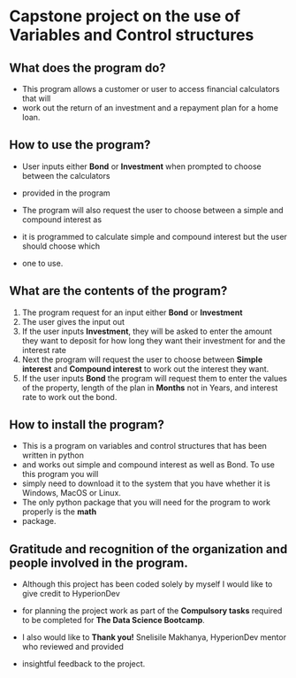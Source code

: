 # Capstone project on the use of Variables and Control structures


## What does the program do? 

* This program allows a customer or user to access financial calculators that will 
* work out the return of an investment and a repayment plan for a home loan.


## How to use the program?

* User inputs either **Bond** or **Investment** when prompted to choose between the calculators
* provided in the program

* The program will also request the user to choose between a simple and compound interest as
* it is programmed to calculate simple and compound interest but the user should choose which 
* one to use.


## What are the contents of the program?

1. The program request for an input either **Bond** or **Investment**
2. The user gives the input out
3. If the user inputs **Investment**, they will be asked to enter the amount they 
   want to deposit for how long they want their investment for and the interest rate
4. Next the program will request the user to choose between **Simple interest** and **Compound interest** 
   to work out the interest they want.
5. If the user inputs **Bond** the program will request them to enter the values of the property, 
   length of the plan in **Months** not in Years, and interest rate to work out the bond.   


## How to install the program?

* This is a program on variables and control structures that has been written in python
* and works out simple and compound interest as well as Bond. To use this program you will 
* simply need to download it to the system that you have whether it is Windows, MacOS or Linux. 
* The only python package that you will need for the program to work properly is the **math** 
* package.


## Gratitude and recognition of the organization and people involved in the program.

* Although this project has been coded solely by myself I would like to give credit to HyperionDev
* for planning the project work as part of the **Compulsory tasks** required to be completed for **The Data Science Bootcamp**. 

* I also would like to **Thank you!** Snelisile Makhanya, HyperionDev mentor who reviewed and provided
* insightful feedback to the project.
